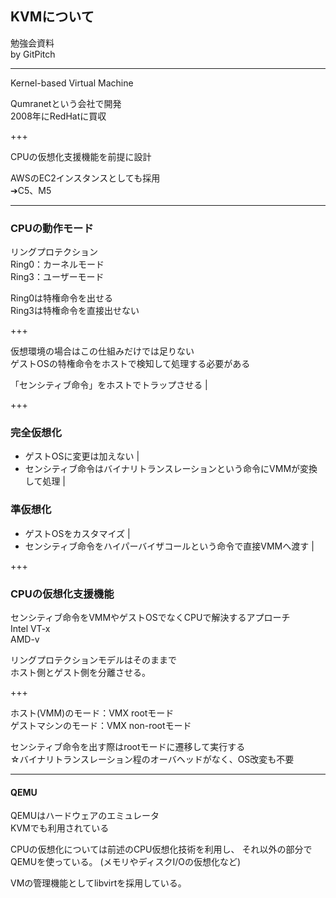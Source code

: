 ## KVMについて
勉強会資料    
by GitPitch

---

Kernel-based Virtual Machine  

Qumranetという会社で開発  
2008年にRedHatに買収  

+++

CPUの仮想化支援機能を前提に設計  

AWSのEC2インスタンスとしても採用  
➔C5、M5  

---

### CPUの動作モード  
リングプロテクション  
Ring0：カーネルモード  
Ring3：ユーザーモード  

Ring0は特権命令を出せる  
Ring3は特権命令を直接出せない  

+++

仮想環境の場合はこの仕組みだけでは足りない  
ゲストOSの特権命令をホストで検知して処理する必要がある  
  
「センシティブ命令」をホストでトラップさせる |

+++

### 完全仮想化  
- ゲストOSに変更は加えない |
- センシティブ命令はバイナリトランスレーションという命令にVMMが変換して処理 |

### 準仮想化  
- ゲストOSをカスタマイズ |
- センシティブ命令をハイパーバイザコールという命令で直接VMMへ渡す |

+++

### CPUの仮想化支援機能
センシティブ命令をVMMやゲストOSでなくCPUで解決するアプローチ  
Intel VT-x  
AMD-v 

リングプロテクションモデルはそのままで  
ホスト側とゲスト側を分離させる。

+++

ホスト(VMM)のモード：VMX rootモード  
ゲストマシンのモード：VMX non-rootモード  


センシティブ命令を出す際はrootモードに遷移して実行する  
☆バイナリトランスレーション程のオーバヘッドがなく、OS改変も不要

---

#### QEMU
QEMUはハードウェアのエミュレータ  
KVMでも利用されている  

CPUの仮想化については前述のCPU仮想化技術を利用し、
それ以外の部分でQEMUを使っている。
(メモリやディスクI/Oの仮想化など)

VMの管理機能としてlibvirtを採用している。

